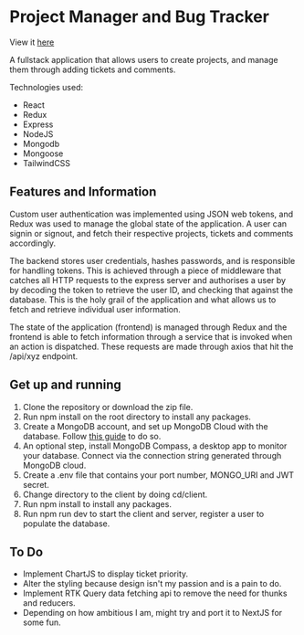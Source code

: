 # Project Manager and Bug Tracker

View it [here](https://project-manager-bug-tracker.herokuapp.com/)

A fullstack application that allows users to create projects, and manage them through adding tickets and comments.

Technologies used:

- React
- Redux
- Express
- NodeJS
- Mongodb
- Mongoose
- TailwindCSS

## Features and Information

Custom user authentication was implemented using JSON web tokens, and Redux was used to manage the global state of the application. A user can signin or signout, and fetch their respective projects, tickets and comments accordingly.

The backend stores user credentials, hashes passwords, and is responsible for handling tokens. This is achieved through a piece of middleware that catches all HTTP requests to the express server and authorises a user by by decoding the token to retrieve the user ID, and checking that against the database. This is the holy grail of the application and what allows us to fetch and retrieve individual user information.

The state of the application (frontend) is managed through Redux and the frontend is able to fetch information through a service that is invoked when an action is dispatched. These requests are made through axios that hit the /api/xyz endpoint.

## Get up and running

1. Clone the repository or download the zip file.
2. Run npm install on the root directory to install any packages.
3. Create a MongoDB account, and set up MongoDB Cloud with the database. Follow [this guide](https://www.mongodb.com/docs/atlas/getting-started/) to do so.
4. An optional step, install MongoDB Compass, a desktop app to monitor your database. Connect via the connection string generated through MongoDB cloud.
5. Create a .env file that contains your port number, MONGO_URI and JWT secret.
6. Change directory to the client by doing cd/client.
7. Run npm install to install any packages.
8. Run npm run dev to start the client and server, register a user to populate the database.

## To Do

- Implement ChartJS to display ticket priority.
- Alter the styling because design isn't my passion and is a pain to do.
- Implement RTK Query data fetching api to remove the need for thunks and reducers.
- Depending on how ambitious I am, might try and port it to NextJS for some fun.
